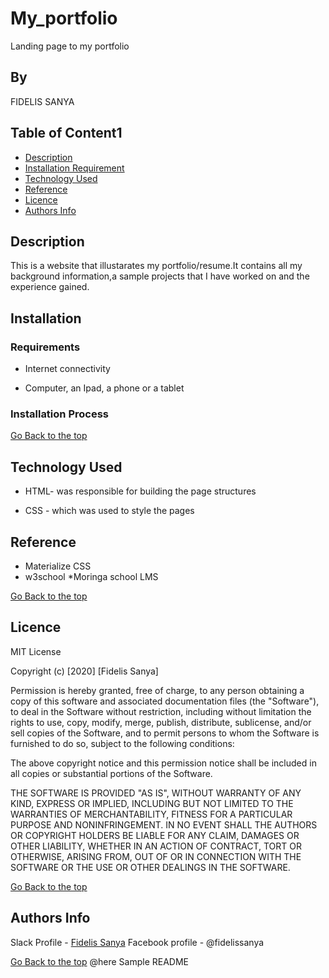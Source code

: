 # My_portfolio
Landing page to my portfolio
## By 
FIDELIS SANYA
 ## Table of Content1
 
 + [Description](#description)
 + [Installation Requirement](#Installation)
 + [Technology Used](#technology-used)
 + [Reference](#reference)
 + [Licence](#licence)
 + [Authors Info](#author-Info)
 
 ## Description
 <p>This is  a website that illustarates my portfolio/resume.It contains all my background information,a sample projects that I have worked on and the experience gained.</p>
 
 ## Installation
 
 ### Requirements
 *  Internet connectivity
 
 * Computer, an Ipad, a phone or a tablet
 
 ### Installation Process
 
 [Go Back to the top](#portfolio)
 ## Technology Used
 * HTML- was responsible for building the page structures
 
 * CSS - which was used to style the pages
 
 ## Reference
 * Materialize CSS
 * w3school
 *Moringa school LMS
 
 [Go Back to the top](#portfolio)
 
 ## Licence
 
 MIT License
 
 Copyright (c) [2020] [Fidelis Sanya]
 
 Permission is hereby granted, free of charge, to any person obtaining a copy
 of this software and associated documentation files (the "Software"), to deal
 in the Software without restriction, including without limitation the rights
 to use, copy, modify, merge, publish, distribute, sublicense, and/or sell
 copies of the Software, and to permit persons to whom the Software is
 furnished to do so, subject to the following conditions:
 
 The above copyright notice and this permission notice shall be included in all
 copies or substantial portions of the Software.
 
 THE SOFTWARE IS PROVIDED "AS IS", WITHOUT WARRANTY OF ANY KIND, EXPRESS OR
 IMPLIED, INCLUDING BUT NOT LIMITED TO THE WARRANTIES OF MERCHANTABILITY,
 FITNESS FOR A PARTICULAR PURPOSE AND NONINFRINGEMENT. IN NO EVENT SHALL THE
 AUTHORS OR COPYRIGHT HOLDERS BE LIABLE FOR ANY CLAIM, DAMAGES OR OTHER
 LIABILITY, WHETHER IN AN ACTION OF CONTRACT, TORT OR OTHERWISE, ARISING FROM,
 OUT OF OR IN CONNECTION WITH THE SOFTWARE OR THE USE OR OTHER DEALINGS IN THE
 SOFTWARE.
 
 [Go Back to the top](#portfolio)
 
 ## Authors Info
 
 Slack Profile - [Fidelis Sanya](https://app.slack.com/client/T077KKCG6/GLRQR61NW/user_profile/UKXCHMCNP?cdn_fallback=1)
 Facebook profile - @fidelissanya
  
 [Go Back to the top](#portfolio)
@here Sample README
